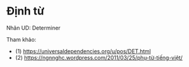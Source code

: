 # Định từ

Nhãn UD: Determiner

Tham khảo: 

* (1) https://universaldependencies.org/u/pos/DET.html
* (2) https://ngnnghc.wordpress.com/2011/03/25/phụ-từ-tiếng-việt/